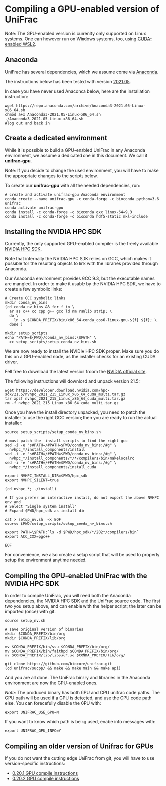 # Compiling a GPU-enabled version of UniFrac

Note: The GPU-enabled version is currenlty only supported on Linux systems.
One can however run on Windows systems, too, using [CUDA-enabled WSL2](https://docs.nvidia.com/cuda/wsl-user-guide/index.html).


## Anaconda 

UniFrac has several dependencies, which we assume come via [Anaconda](https://www.anaconda.com/products/individual).

The instructions below has been tested with version [2021.05](https://repo.anaconda.com/archive/Anaconda3-2021.05-Linux-x86_64.sh).

In case you have never used Anaconda below, here are the installation instruction:

```
wget https://repo.anaconda.com/archive/Anaconda3-2021.05-Linux-x86_64.sh
chmod a+x Anaconda3-2021.05-Linux-x86_64.sh
./Anaconda3-2021.05-Linux-x86_64.sh
#log out and back in
```

## Create a dedicated environment

While it is possible to build a GPU-enabled UniFrac in any Anaconda environment, we assume a dedicated one in this document.
We call it **unifrac-gpu**.

Note: If you decide to change the used environment, you will have to make the appropriate changes to the scripts below. 

To create our **unifrac-gpu** with all the needed dependencies, run:

```
# create and activate unifrac-gpu Anaconda environment
conda create --name unifrac-gpu -c conda-forge -c bioconda python=3.6 unifrac
conda activate unifrac-gpu
conda install -c conda-forge -c bioconda gxx_linux-64=9.3
conda install -c conda-forge -c bioconda hdf5-static mkl-include
```

## Installing the NVIDIA HPC SDK

Currently, the only supported GPU-enabled compiler is the freely available [NVIDIA HPC SDK](https://developer.nvidia.com/hpc-sdk).

Note that internally the NVIDIA HPC SDK relies on GCC, which makes it possible for the resulting objects to link with the libraries provided through Anaconda. 

Our Anaconda environment provides GCC 9.3, but the executable names are mangled. In order to make it usable by the NVIDIA HPC SDK, we have to create a few symbolic links:

```
# Create GCC symbolic links
mkdir conda_nv_bins
(cd conda_nv_bins && for f in \
  ar as c++ cc cpp g++ gcc ld nm ranlib strip; \
  do \
    ln -s $CONDA_PREFIX/bin/x86_64-conda_cos6-linux-gnu-${f} ${f}; \
  done )

mkdir setup_scripts
echo "PATH=${PWD}/conda_nv_bins:\$PATH" \
  >> setup_scripts/setup_conda_nv_bins.sh
```

We are now ready to install the NVIDIA HPC SDK proper. Make sure you do this on a GPU-enabled node, as the installer checks for an existing CUDA driver.

Fell free to download the latest version froom the [NVIDIA official site](https://developer.nvidia.com/hpc-sdk). 

The following instructions will download and unpack version 21.5:

```
wget https://developer.download.nvidia.com/hpc-sdk/21.5/nvhpc_2021_215_Linux_x86_64_cuda_multi.tar.gz
tar xpzf nvhpc_2021_215_Linux_x86_64_cuda_multi.tar.gz
rm -f nvhpc_2021_215_Linux_x86_64_cuda_multi.tar.gz
```

Once you have the install directory unpacked, you need to patch the installer to use the right GCC version; then you are ready to run the actual installer:

```
source setup_scripts/setup_conda_nv_bins.sh

# must patch the  install scripts to find the right gcc
sed -i -e "s#PATH=/#PATH=$PWD/conda_nv_bins:/#g" \
  nvhpc_*/install_components/install 
sed -i -e "s#PATH=/#PATH=$PWD/conda_nv_bins:/#g" \
  nvhpc_*/install_components/*/*/compilers/bin/makelocalrc
sed -i -e "s#PATH=/#PATH=$PWD/conda_nv_bins:/#g" \
  nvhpc_*/install_components/install_cuda

export NVHPC_INSTALL_DIR=$PWD/hpc_sdk
export NVHPC_SILENT=true

(cd nvhpc_*; ./install)

# If you prefer an interactive install, do not export the above NVHPC env and
# Select "Single system install"
# Expand $PWD/hpc_sdk as install dir

cat > setup_nv.sh  << EOF
source $PWD/setup_scripts/setup_conda_nv_bins.sh

export PATH=\$PATH:`ls -d $PWD/hpc_sdk/*/202*/compilers/bin`
export ACC_CXX=pgc++

EOF
```

For convenience, we also create a setup script that will be used to properly setup the environment anytime needed.


## Compiling the GPU-enabled UniFrac with the NVIDIA HPC SDK

In order to compile UniFrac, you will need both the Anaconda dependencies, the NVIDIA HPC SDK and the UniFrac source code.
The first two you setup above, and can enable with the helper script; the later can be imported (once) with git.

```
source setup_nv.sh

# save original version of binaries
mkdir $CONDA_PREFIX/bin/org
mkdir $CONDA_PREFIX/lib/org

mv $CONDA_PREFIX/bin/ssu $CONDA_PREFIX/bin/org/
mv $CONDA_PREFIX/bin/faithpd $CONDA_PREFIX/bin/org/
mv $CONDA_PREFIX/lib/libssu*.so $CONDA_PREFIX/lib/org/

git clone https://github.com/biocore/unifrac.git
(cd unifrac/sucpp/ && make && make main && make api)
```

And you are all done.
The UniFrac binary and libraries in the Anaconda environment are now the GPU-enabled ones.

*Note:* The produced binary has both GPU and CPU unifrac code paths. 
The GPU path will be used if a GPU is detected, and use the CPU code path else.
You can forecefully disable the GPU with:
```
export UNIFRAC_USE_GPU=N
```

If you want to know which path is being used, enabe info messages with:
```
export UNIFRAC_GPU_INFO=Y
```

## Compiling an older version of Unifrac for GPUs

If you do not want the cutting edge UniFrac from git, you will have to use version-specific instructions:
* [0.20.1 GPU compile instructions](https://github.com/sfiligoi/unifrac/blob/v0.20.1-docs/docs/compile_gpu.README.txt)
* [0.20.2 GPU compile instructions](https://github.com/sfiligoi/unifrac/blob/v0.20.2-docs/docs/compile_gpu.README.md)

